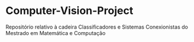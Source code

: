 # Computer-Vision-Project
Repositório relativo à cadeira Classificadores e Sistemas Conexionistas do Mestrado em Matemática e Computação
